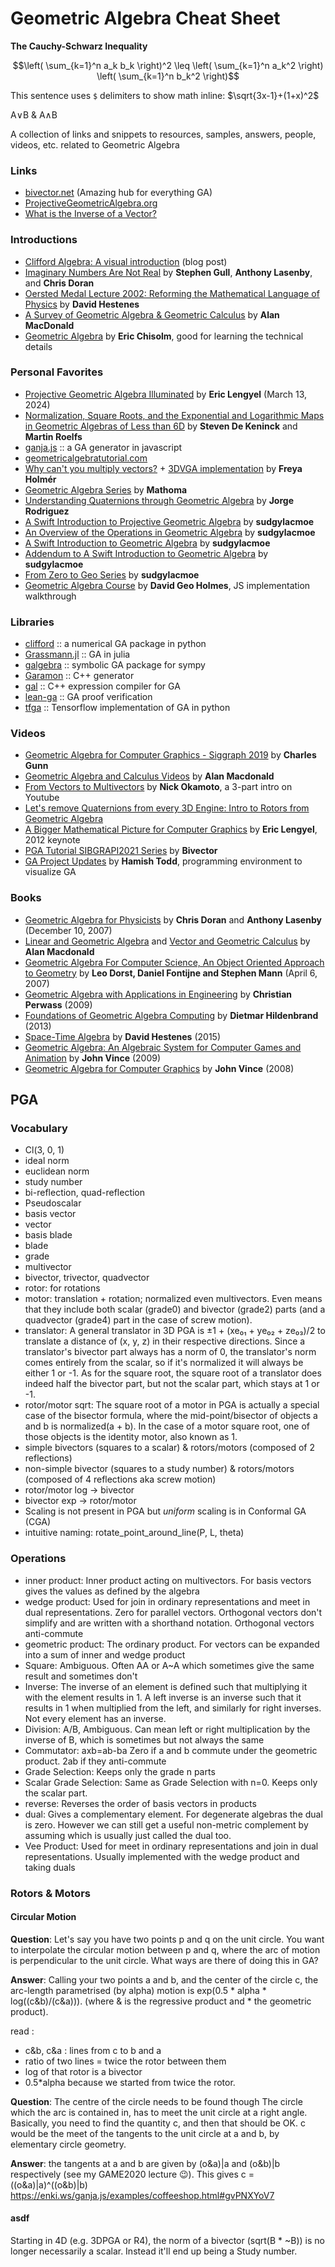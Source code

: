 # Geometric Algebra Cheat Sheet

**The Cauchy-Schwarz Inequality**
```math
\left( \sum_{k=1}^n a_k b_k \right)^2 \leq \left( \sum_{k=1}^n a_k^2 \right) \left( \sum_{k=1}^n b_k^2 \right)
```

This sentence uses `$` delimiters to show math inline: $\sqrt{3x-1}+(1+x)^2$

A∨B & A∧B

A collection of links and snippets to resources, samples, answers, people, videos, etc. related to Geometric Algebra

### Links
- [bivector.net](https://bivector.net) (Amazing hub for everything GA)
- [ProjectiveGeometricAlgebra.org](http://projectivegeometricalgebra.org)
- [What is the Inverse of a Vector?](https://mattferraro.dev/posts/geometric-algebra)

### Introductions

- [Clifford Algebra: A visual introduction](https://slehar.wordpress.com/2014/03/18/clifford-algebra-a-visual-introduction/) (blog post)
- [Imaginary Numbers Are Not Real](http://geometry.mrao.cam.ac.uk/wp-content/uploads/2015/02/ImagNumbersArentReal.pdf) by **Stephen Gull**, **Anthony Lasenby**, and **Chris Doran**
- [Oersted Medal Lecture 2002: Reforming the Mathematical Language of Physics](https://web.archive.org/web/20230615061305/http://geocalc.clas.asu.edu/pdf/OerstedMedalLecture.pdf) by **David Hestenes**
- [A Survey of Geometric Algebra & Geometric Calculus](https://web.archive.org/web/20240616081346/https://faculty.luther.edu/~macdonal/GA&GC.pdf) by **Alan MacDonald**
- [Geometric Algebra](http://arxiv.org/abs/1205.5935 "Geometric Algebra") by **Eric Chisolm**, good for learning the technical details

### Personal Favorites

- [Projective Geometric Algebra Illuminated](https://www.amazon.com/Projective-Geometric-Algebra-Illuminated-Lengyel/dp/B0CXY8C72T) by **Eric Lengyel** (March 13, 2024)
- [Normalization, Square Roots, and the Exponential and Logarithmic
 Maps in Geometric Algebras of Less than 6D](https://arxiv.org/pdf/2206.07496) by **Steven De Keninck** and **Martin Roelfs**
- [ganja.js](https://github.com/enkimute/ganja.js) :: a GA generator in javascript 
- [geometricalgebratutorial.com](https://geometricalgebratutorial.com/)
- [Why can't you multiply vectors?](https://youtu.be/htYh-Tq7ZBI?si=tidAqGYDP98O1pay) + [3DVGA implementation](https://github.com/FreyaHolmer/Mathfs/tree/master/Runtime/Geometric%20Algebra) by **Freya Holmér**
- [Geometric Algebra Series](https://www.youtube.com/playlist?list=PLpzmRsG7u_gqaTo_vEseQ7U8KFvtiJY4K) by **Mathoma**
- [Understanding Quaternions through Geometric Algebra](https://www.youtube.com/watch?v=eo2HNCTV78s) by **Jorge Rodriguez**
- [A Swift Introduction to Projective Geometric Algebra](https://youtu.be/0i3ocLhbxJ4?si=gsE9lRVdiXgqqXyA) by **sudgylacmoe**
- [An Overview of the Operations in Geometric Algebra](https://youtu.be/2AKt6adG_OI?si=jEYNRBvCQ-zznVzQ) by **sudgylacmoe**
- [A Swift Introduction to Geometric Algebra](https://www.youtube.com/watch?v=60z_hpEAtD8) by **sudgylacmoe**
- [Addendum to A Swift Introduction to Geometric Algebra](https://www.youtube.com/watch?v=0bOiy0HVMqA) by **sudgylacmoe**
- [From Zero to Geo Series](https://www.youtube.com/playlist?list=PLVuwZXwFua-0Ks3rRS4tIkswgUmDLqqRy) by **sudgylacmoe**
- [Geometric Algebra Course](https://www.youtube.com/playlist?list=PLxo3PbygE0PLdFFy_2b02JAaUsleFW8py) by **David Geo Holmes**, JS implementation walkthrough

### Libraries

- [clifford](https://github.com/pygae/clifford) :: a numerical GA package in python
- [Grassmann.jl](https://github.com/chakravala/Grassmann.jl) :: GA in julia
- [galgebra](https://github.com/pygae/galgebra) :: symbolic GA package for sympy
- [Garamon](https://github.com/vincentnozick/garamon) :: C++ generator
- [gal](https://github.com/jeremyong/gal) :: C++ expression compiler for GA
- [lean-ga](https://github.com/pygae/lean-ga) :: GA proof verification
- [tfga](https://github.com/RobinKa/tfga) :: Tensorflow implementation of GA in python

### Videos

- [Geometric Algebra for Computer Graphics - Siggraph 2019](https://www.youtube.com/watch?v=tX4H_ctggYo) by **Charles Gunn**
- [Geometric Algebra and Calculus Videos](https://www.youtube.com/channel/UCymE67THrWoeTABxzJm1wdg/videos) by **Alan Macdonald**
- [From Vectors to Multivectors](https://www.youtube.com/playlist?list=PLQ6JJNfj9jD_H3kUopCXkvvGoZqzYOzsV) by **Nick Okamoto**, a 3-part intro on Youtube
- [Let's remove Quaternions from every 3D Engine: Intro to Rotors from Geometric Algebra](https://www.youtube.com/watch?v=Idlv83CxP-8)
- [A Bigger Mathematical Picture for Computer Graphics](https://www.youtube.com/watch?v=WZApQkDBr5o) by **Eric Lengyel**, 2012 keynote
- [PGA Tutorial SIBGRAPI2021 Series](https://www.youtube.com/playlist?list=PLsSPBzvBkYjxrsTOr0KLDilkZaw7UE2Vc) by **Bivector**
- [GA Project Updates](https://www.youtube.com/playlist?list=PL9a8DfUJQcuCAJ2a1vqpk3rcPW4q_Isnz) by **Hamish Todd**, programming environment to visualize GA

### Books

- [Geometric Algebra for Physicists](http://geometry.mrao.cam.ac.uk/2007/01/geometric-algebra-for-physicists/) by **Chris Doran** and **Anthony Lasenby** (December 10, 2007)
- [Linear and Geometric Algebra](https://web.archive.org/web/20230922112801/http://www.faculty.luther.edu/~macdonal/laga/index.html) and [Vector and Geometric Calculus](https://web.archive.org/web/20230922122837/http://www.faculty.luther.edu/~macdonal/vagc/index.html) by **Alan Macdonald**
- [Geometric Algebra For Computer Science, An Object Oriented Approach to Geometry](http://www.geometricalgebra.net/) by **Leo Dorst, Daniel Fontijne and Stephen Mann** (April 6, 2007)
- [Geometric Algebra with Applications in Engineering](http://link.springer.com/book/10.1007/978-3-540-89068-3) by **Christian Perwass** (2009)
- [Foundations of Geometric Algebra Computing](http://link.springer.com/book/10.1007/978-3-642-31794-1) by **Dietmar Hildenbrand** (2013)
- [Space-Time Algebra](http://www.springer.com/us/book/9783319184128) by **David Hestenes** (2015)
- [Geometric Algebra: An Algebraic System for Computer Games and Animation](https://link.springer.com/book/10.1007/978-1-84882-379-2) by **John Vince** (2009)
- [Geometric Algebra for Computer Graphics](https://link.springer.com/book/10.1007/978-1-84628-997-2) by **John Vince** (2008)



## PGA

### Vocabulary

- Cl(3, 0, 1)
- ideal norm
- euclidean norm
- study number
- bi-reflection, quad-reflection
- Pseudoscalar
- basis vector
- vector
- basis blade
- blade
- grade
- multivector
- bivector, trivector, quadvector
- rotor: for rotations
- motor: translation + rotation; normalized even multivectors. Even means that they include both scalar (grade0) and bivector (grade2) parts (and a quadvector (grade4) part in the case of screw motion).
- translator: A general translator in 3D PGA is ±1 + (xe₀₁ + ye₀₂ + ze₀₃)/2 to translate a distance of (x, y, z) in their respective directions. Since a translator's bivector part always has a norm of 0, the translator's norm comes entirely from the scalar, so if it's normalized it will always be either 1 or -1. As for the square root, the square root of a translator does indeed half the bivector part, but not the scalar part, which stays at 1 or -1.
- rotor/motor sqrt: The square root of a motor in PGA is actually a special case of the bisector formula, where the mid-point/bisector of objects a and b is normalized(a + b). In the case of a motor square root, one of those objects is the identity motor, also known as 1.
- simple bivectors (squares to a scalar) & rotors/motors (composed of 2 reflections)
- non-simple bivector (squares to a study number) & rotors/motors (composed of 4 reflections aka screw motion)
- rotor/motor log -> bivector
- bivector exp -> rotor/motor
- Scaling is not present in PGA but *uniform* scaling is in Conformal GA (CGA)
- intuitive naming: rotate_point_around_line(P, L, theta)

 ### Operations

- inner product: Inner product acting on multivectors. For basis vectors gives the values as defined by the algebra
- wedge product: Used for join in ordinary representations and meet in dual representations. Zero for parallel vectors. Orthogonal vectors don't simplify and are written with a shorthand notation. Orthogonal vectors anti-commute
- geometric product: The ordinary product. For vectors can be expanded into a sum of inner and wedge product
- Square: Ambiguous. Often AA or A~A which sometimes give the same result and sometimes don't
- Inverse: The inverse of an element is defined such that multiplying it with the element results in 1. A left inverse is an inverse such that it results in 1 when multiplied from the left, and similarly for right inverses. Not every element has an inverse.
- Division: A/B, Ambiguous. Can mean left or right multiplication by the inverse of B, which is sometimes but not always the same
- Commutator: axb=ab-ba Zero if a and b commute under the geometric product. 2ab if they anti-commute
- Grade Selection: Keeps only the grade n parts
- Scalar Grade Selection: Same as Grade Selection with n=0. Keeps only the scalar part.
- reverse: Reverses the order of basis vectors in products
- dual: Gives a complementary element. For degenerate algebras the dual is zero. However we can still get a useful non-metric complement by assuming 
 which is usually just called the dual too.
- Vee Product: Used for meet in ordinary representations and join in dual representations. Usually implemented with the wedge product and taking duals


### Rotors & Motors

#### Circular Motion

**Question**: Let's say you have two points p and q on the unit circle. You want to interpolate the circular motion between p and q, where the arc of motion is perpendicular to the unit circle. What ways are there of doing this in GA?

**Answer**: Calling your two points a and b, and the center of the circle c, the arc-length parametrised (by alpha) motion is exp(0.5 * alpha * log((c&b)/(c&a))). (where & is the regressive product and * the geometric product). 

read : 
- c&b, c&a : lines from c to b and a
- ratio of two lines = twice the rotor between them
- log of that rotor is a bivector 
- 0.5*alpha because we started from twice the rotor.

**Question**: The centre of the circle needs to be found though
The circle which the arc is contained in, has to meet the unit circle at a right angle.
Basically, you need to find the quantity c, and then that should be OK.
c would be the meet of the tangents to the unit circle at a and b, by elementary circle geometry.

**Answer**: the tangents at a and b are given by (o&a)|a and (o&b)|b respectively (see my GAME2020 lecture 😉). This gives
c = ((o&a)|a)^((o&b)|b) 
https://enki.ws/ganja.js/examples/coffeeshop.html#gvPNXYoV7

#### asdf

Starting in 4D (e.g. 3DPGA or R4), the norm of a bivector (sqrt(B * ~B)) is no longer necessarily a scalar. Instead it'll end up being a Study number.
